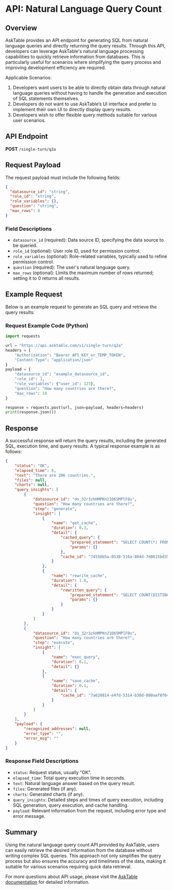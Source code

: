 # API: Natural Language Query Count

## Overview

AskTable provides an API endpoint for generating SQL from natural language queries and directly returning the query results. Through this API, developers can leverage AskTable's natural language processing capabilities to quickly retrieve information from databases. This is particularly useful for scenarios where simplifying the query process and improving development efficiency are required.

Applicable Scenarios:
1. Developers want users to be able to directly obtain data through natural language queries without having to handle the generation and execution of SQL statements themselves.
2. Developers do not want to use AskTable’s UI interface and prefer to implement their own UI to directly display query results.
3. Developers wish to offer flexible query methods suitable for various user scenarios.

## API Endpoint
**POST** `/single-turn/q2a`

## Request Payload
The request payload must include the following fields:

```json
{
  "datasource_id": "string",
  "role_id": "string",
  "role_variables": {},
  "question": "string",
  "max_rows": 0
}
```

### Field Descriptions
- `datasource_id` (required): Data source ID, specifying the data source to be queried.
- `role_id` (optional): User role ID, used for permission control.
- `role_variables` (optional): Role-related variables, typically used to refine permission control.
- `question` (required): The user's natural language query.
- `max_rows` (optional): Limits the maximum number of rows returned; setting it to 0 returns all results.

## Example Request
Below is an example request to generate an SQL query and retrieve the query results:

### Request Example Code (Python)
```python
import requests

url = "https://api.asktable.com/v1/single-turn/q2a"
headers = {
    "Authorization": "Bearer API_KEY_or_TEMP_TOKEN",
    "Content-Type": "application/json"
}
payload = {
    "datasource_id": "example_datasource_id",
    "role_id": 1,
    "role_variables": {"user_id": 123},
    "question": "How many countries are there?",
    "max_rows": 10
}

response = requests.post(url, json=payload, headers=headers)
print(response.json())
```

## Response
A successful response will return the query results, including the generated SQL, execution time, and query results. A typical response example is as follows:

```json
{
    "status": "OK",
    "elapsed_time": 6,
    "text": "There are 206 countries.",
    "files": null,
    "charts": null,
    "query_insights": [
        {
            "datasource_id": "ds_32r3zkHMPKn21O6SMPlF0u",
            "question": "How many countries are there?",
            "step": "generate",
            "insight": [
                {
                    "name": "get_cache",
                    "duration": 0.3,
                    "detail": {
                        "cached_query": {
                            "prepared_statement": "SELECT COUNT(*) FROM olympics2024.athletes",
                            "params": {}
                        },
                        "cache_id": "74550b5a-0538-516a-804d-7d8615bd358f"
                    }
                },
                {
                    "name": "rewrite_cache",
                    "duration": 1.8,
                    "detail": {
                        "rewritten_query": {
                            "prepared_statement": "SELECT COUNT(DISTINCT country) FROM olympics2024.athletes",
                            "params": {}
                        }
                    }
                }
            ]
        },
        {
            "datasource_id": "ds_32r3zkHMPKn21O6SMPlF0u",
            "question": "How many countries are there?",
            "step": "execute",
            "insight": [
                {
                    "name": "exec_query",
                    "duration": 0.1,
                    "detail": {}
                },
                {
                    "name": "save_cache",
                    "duration": 0.1,
                    "detail": {
                        "cache_id": "7a620814-e4fd-5314-b30d-080aaf8f6416"
                    }
                }
            ]
        }
    ],
    "payload": {
        "recognized_addresses": null,
        "error_type": "",
        "error_msg": ""
    }
}
```

### Response Field Descriptions
- `status`: Request status, usually "OK".
- `elapsed_time`: Total query execution time in seconds.
- `text`: Natural language answer based on the query result.
- `files`: Generated files (if any).
- `charts`: Generated charts (if any).
- `query_insights`: Detailed steps and times of query execution, including SQL generation, query execution, and cache handling.
- `payload`: Relevant information from the request, including error type and error message.

## Summary
Using the natural language query count API provided by AskTable, users can easily retrieve the desired information from the database without writing complex SQL queries. This approach not only simplifies the query process but also ensures the accuracy and timeliness of the data, making it suitable for various scenarios requiring quick data retrieval.

For more questions about API usage, please visit the [AskTable documentation](https://api.asktable.com/) for detailed information.